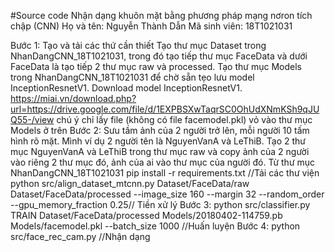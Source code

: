 #Source code Nhận dạng khuôn mặt bằng phương pháp mạng nơron tích chập (CNN)
Họ và tên: Nguyễn Thành Dẫn
Mã sinh viên: 18T1021031

Bước 1: Tạo và tải các thứ cần thiết
  Tạo thư mục Dataset trong NhanDangCNN_18T1021031, trong đó tạo tiếp thư mục FaceData và dưới FaceData là tạo tiếp 2 thư mục raw và processed.
  Tạo thư mục Models trong NhanDangCNN_18T1021031 để chờ sẵn tẹo lưu model InceptionResnetV1.
  Download model InceptionResnetV1.
    https://miai.vn/download.php?url=https://drive.google.com/file/d/1EXPBSXwTaqrSC0OhUdXNmKSh9qJUQ55-/view
  chú ý chỉ lấy file (không có file facemodel.pkl) vỏ vào thư mục Models ở trên
Bước 2:
  Sưu tầm ảnh của 2 người trở lên, mỗi người 10 tấm hình rõ mặt. Mình ví dụ 2 người tên là NguyenVanA và LeThiB. Tạo 2 thư mục NguyenVanA và LeThiB trong thư mục raw và copy ảnh của 2 người vào riêng 2 thư mục đó, ảnh của ai vào thư mục của người đó.
  Từ thư mục NhanDangCNN_18T1021031
        pip install -r requirements.txt //Tải các thư viện
        python src/align_dataset_mtcnn.py  Dataset/FaceData/raw Dataset/FaceData/processed --image_size 160 --margin 32  --random_order --gpu_memory_fraction 0.25// Tiền xử lý
Bước 3:
        python src/classifier.py TRAIN Dataset/FaceData/processed Models/20180402-114759.pb Models/facemodel.pkl --batch_size 1000 //Huấn luyện
Bước 4:
        python src/face_rec_cam.py //Nhận dạng
